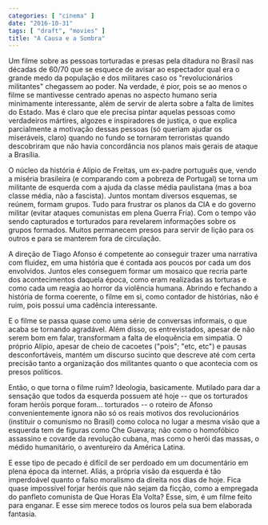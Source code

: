 ```yaml
---
categories: [ "cinema" ]
date: "2016-10-31"
tags: [ "draft", "movies" ]
title: "A Causa e a Sombra"
---
```

Um filme sobre as pessoas torturadas e presas pela ditadura no Brasil
nas décadas de 60/70 que se esquece de avisar ao espectador qual era o
grande medo da população e dos militares caso os "revolucionários
militantes" chegassem ao poder. Na verdade, é pior, pois se ao
menos o filme se mantivesse centrado apenas no aspecto humano seria
minimamente interessante, além de servir de alerta sobre a falta de
limites do Estado. Mas é claro que ele precisa pintar aquelas pessoas
como verdadeiros mártires, algozes e inspiradores de justiça, o que
explica parcialmente a motivação dessas pessoas (só queriam ajudar
os miseráveis, claro) quando no fundo se tornaram terroristas quando
descobriram que não havia concordância nos planos mais gerais de ataque
a Brasília.

O núcleo da história é Alípio de Freitas, um ex-padre português que,
vendo a miséria brasileira (e comparando com a pobreza de Portugal) se
torna um militante de esquerda com a ajuda da classe média paulistana
(mas a boa classe média, não a fascista). Juntos montam diversos
esquemas, se reúnem, formam grupos. Tudo para frustrar os planos da
CIA e do governo militar (evitar ataques comunistas em plena Guerra
Fria). Com o tempo vão sendo capturados e torturados para revelarem
informações sobre os grupos formados. Muitos permanecem presos para
servir de lição para os outros e para se manterem fora de circulação.

A direção de Tiago Afonso é competente ao conseguir trazer uma
narrativa com fluidez, em uma história que é contada aos poucos por
cada um dos envolvidos. Juntos eles conseguem formar um mosaico que
recria parte dos acontecimentos daquela época, como eram realizadas as
torturas e como cada um reagia ao horror da violência humana. Abrindo
e fechando a história de forma coerente, o filme em si, como contador
de histórias, não é ruim, pois possui uma cadência interessante.

E o filme se passa quase como uma série de conversas informais,
o que acaba se tornando agradável. Além disso, os entrevistados,
apesar de não serem bom em falar, transformam a falta de eloquência
em simpatia. O próprio Alípio, apesar de cheio de cacoetes ("pois";
"etc, etc") e pausas desconfortáveis, mantém um discurso sucinto que
descreve até com certa precisão tanto a organização dos militantes
quanto o que acontecia com os presos políticos.

Então, o que torna o filme ruim? Ideologia, basicamente. Mutilado
para dar a sensação que todos da esquerda possuem até hoje -- que os
torturados foram heróis porque foram... torturados -- o roteiro de Afonso
convenientemente ignora não só os reais motivos dos revolucionários
(instituir o comunismo no Brasil) como coloca no lugar a mesma visão
que a esquerda tem de figuras como Che Guevara; não como o homofóbico
assassino e covarde da revolução cubana, mas como o herói das massas,
o médido humanitário, o aventureiro da América Latina.

E esse tipo de pecado é difícil de ser perdoado em um documentário
em plena época da internet. Aliás, a própria visão da esquerda
é tão imperdoável quanto o falso moralismo da direita nos dias de
hoje. Fica quase impossível forjar heróis que não sejam da ficção,
como a empregada do panfleto comunista de Que Horas Ela Volta? Esse,
sim, é um filme feito para enganar. E esse sim merece todos os louros
pela sua bem elaborada fantasia.
